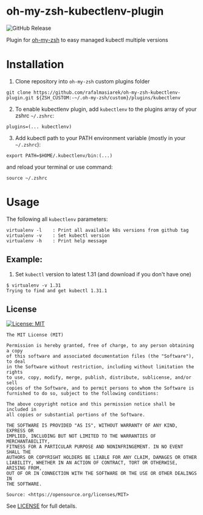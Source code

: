 # oh-my-zsh-kubectlenv-plugin
![GitHub Release](https://img.shields.io/github/v/release/rafalmasiarek/oh-my-zsh-kubectlenv-plugin)

Plugin for [oh-my-zsh](https://ohmyz.sh/) to easy managed kubectl multiple versions

# Installation
1) Clone repository into `oh-my-zsh` custom plugins folder
```
git clone https://github.com/rafalmasiarek/oh-my-zsh-kubectlenv-plugin.git ${ZSH_CUSTOM:-~/.oh-my-zsh/custom}/plugins/kubectlenv
```
2) To enable kubectlenv plugin, add `kubectlenv` to the plugins array of your zshrc `~/.zshrc`:
```
plugins=(... kubectlenv)
```
3) Add kubectl path to your PATH environment variable (mostly in your `~/.zshrc`):
```
export PATH=$HOME/.kubectlenv/bin:(...)
```
and reload your terminal or use command:
```
source ~/.zshrc
```

# Usage
The following all `kubectlenv` parameters:

```
virtualenv -l    : Print all available k8s versions from github tag
virtualenv -v    : Set kubectl version
virtualenv -h    : Print help message
```

## Example:
1) Set `kubectl` version to latest 1.31 (and download if you don't have one)
```
$ virtualenv -v 1.31
Trying to find and get kubectl 1.31.1 
```

## License

[![License: MIT](https://img.shields.io/badge/License-MIT-yellow.svg)](https://opensource.org/licenses/MIT)

```text
The MIT License (MIT)

Permission is hereby granted, free of charge, to any person obtaining a copy
of this software and associated documentation files (the "Software"), to deal
in the Software without restriction, including without limitation the rights
to use, copy, modify, merge, publish, distribute, sublicense, and/or sell
copies of the Software, and to permit persons to whom the Software is
furnished to do so, subject to the following conditions:

The above copyright notice and this permission notice shall be included in
all copies or substantial portions of the Software.

THE SOFTWARE IS PROVIDED "AS IS", WITHOUT WARRANTY OF ANY KIND, EXPRESS OR
IMPLIED, INCLUDING BUT NOT LIMITED TO THE WARRANTIES OF MERCHANTABILITY,
FITNESS FOR A PARTICULAR PURPOSE AND NONINFRINGEMENT. IN NO EVENT SHALL THE
AUTHORS OR COPYRIGHT HOLDERS BE LIABLE FOR ANY CLAIM, DAMAGES OR OTHER
LIABILITY, WHETHER IN AN ACTION OF CONTRACT, TORT OR OTHERWISE, ARISING FROM,
OUT OF OR IN CONNECTION WITH THE SOFTWARE OR THE USE OR OTHER DEALINGS IN
THE SOFTWARE.

Source: <https://opensource.org/licenses/MIT>
```
See [LICENSE](LICENSE) for full details.
